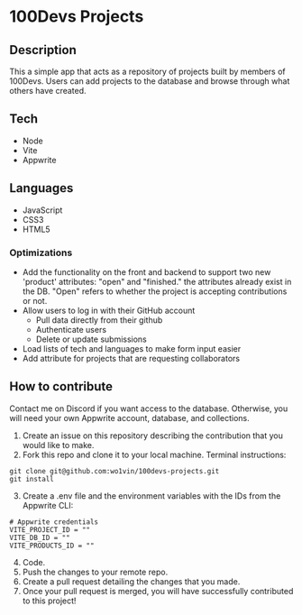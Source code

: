 # 100Devs Projects

## Description
This a simple app that acts as a repository of projects built by members of 100Devs.
Users can add projects to the database and browse through what others have created.

## Tech
- Node
- Vite
- Appwrite

## Languages
- JavaScript
- CSS3
- HTML5

### Optimizations
- Add the functionality on the front and backend to support two new 'product' attributes: "open" and "finished." the attributes already exist in the DB. "Open" refers to whether the project is accepting contributions or not.
- Allow users to log in with their GitHub account
    - Pull data directly from their github 
    - Authenticate users
    - Delete or update submissions
- Load lists of tech and languages to make form input easier
- Add attribute for projects that are requesting collaborators

## How to contribute
Contact me on Discord if you want access to the database. Otherwise, you will need your own Appwrite account, database, and collections.
1. Create an issue on this repository describing the contribution that you would like to make.
2. Fork this repo and clone it to your local machine.
Terminal instructions:
```
git clone git@github.com:wo1vin/100devs-projects.git
git install
```
3. Create a .env file and the environment variables with the IDs from the Appwrite CLI:
```
# Appwrite credentials
VITE_PROJECT_ID = ""
VITE_DB_ID = ""
VITE_PRODUCTS_ID = ""
```
4. Code.
5. Push the changes to your remote repo.
6. Create a pull request detailing the changes that you made.
7. Once your pull request is merged, you will have successfully contributed to this project!
